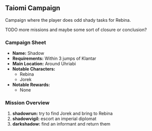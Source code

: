 ## Taiomi Campaign

Campaign where the player does odd shady tasks for Rebina.

TODO more missions and maybe some sort of closure or conclusion?

### Campaign Sheet

* **Name:** Shadow
* **Requirements:** Within 3 jumps of Klantar
* **Main Location:** Around Uhriabi
* **Notable Characters:**
   * Rebina
   * Jorek
* **Notable Rewards:**
   * None

### Mission Overview

1. **shadowrun:** try to find Jorek and bring to Rebina
1. **shadowvigil:** escort an imperial diplomat
1. **darkshadow:** find an informant and return them
